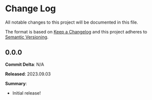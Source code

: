 # Change Log

All notable changes to this project will be documented in this file.

The format is based on [Keep a Changelog](http://keepachangelog.com/) and this project adheres to [Semantic Versioning](http://semver.org/).

## 0.0.0

**Commit Delta**: N/A

**Released**: 2023.09.03

**Summary**:

- Initial release!
